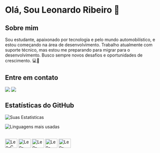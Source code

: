 # Olá, Sou Leonardo Ribeiro 👋

## Sobre mim

Sou estudante, apaixonado por tecnologia e pelo mundo automobilístico, e estou começando na área de desenvolvimento. Trabalho atualmente com suporte técnico, mas estou me preparando para migrar para o desenvolvimento. Busco sempre novos desafios e oportunidades de crescimento. 💻📱

## Entre em contato

<div>
  <a href="https://www.linkedin.com/in/leonardo-ribeiro-89b65221a/" target="_blank"> <img src="https://img.shields.io/badge/LinkedIn-0077B5?style=for-the-badge&logo=linkedin&logoColor=white" target="_blank"></a> 
  <a href = "mailto:leonardo4600@gmail.com"><img src="https://img.shields.io/badge/Gmail-D14836?style=for-the-badge&logo=gmail&logoColor=white" target="_blank"></a>
</div>

## Estatísticas do GitHub

![Suas Estatísticas](https://github-readme-stats.vercel.app/api?username=Leoribeiro61&show_icons=true&theme=dracula)

![Linguagens mais usadas](https://github-readme-stats.vercel.app/api/top-langs/?username=Leoribeiro61&layout=compact&langs_count=16&theme=dracula)

<div style="display: inline block"><br>
  <img aling="center" alt="Leo-C" height="30" width="40" src="https://cdn.jsdelivr.net/gh/devicons/devicon@latest/icons/c/c-plain.svg">
  <img aling="center" alt="Leo-Java" height="30" width="40" src="https://cdn.jsdelivr.net/gh/devicons/devicon@latest/icons/java/java-original.svg">
  <img aling="center" alt="Leo-Html" height="30" width="40" src="https://cdn.jsdelivr.net/gh/devicons/devicon@latest/icons/html5/html5-plain.svg">
  <img aling="center" alt="Leo-Css" height="30" width="40" src="https://cdn.jsdelivr.net/gh/devicons/devicon@latest/icons/css3/css3-original.svg">
  <img aling="center" alt="Leo-Css" height="30" width="40" src="https://cdn.jsdelivr.net/gh/devicons/devicon@latest/icons/python/python-original.svg">
</div>
